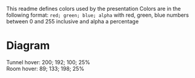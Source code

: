 This readme defines colors used by the presentation
Colors are in the following format: `red; green; blue; alpha` with red, green, blue
numbers between 0 and 255 inclusive and alpha a percentage

# Diagram

Tunnel hover: 200; 192; 100; 25%<br>
Room hover: 89; 133; 198; 25%
